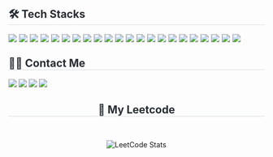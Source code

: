 <!--<div align="center">
  <img src="https://capsule-render.vercel.app/api?type=venom&height=200&color=gradient&text=NhanDinhVan's%20GitHub&textBg=false&reversal=false&fontColor=white" />
</div>-->

<!--<div style="display: flex; justify-content: space-between; flex-wrap: wrap;">
-->
<!-- Tech Stacks -->
<div style="flex: 1; min-width: 300px; text-align: left;">
   <h2 style="border-bottom: 1px solid #d8dee4; color: #282d33;"> 🛠️ Tech Stacks </h2>
   <div style="display: flex; flex-wrap: wrap; gap: 5px;">
   <img src="https://img.shields.io/badge/Java-f7f7f7?style=for-the-badge&logo=Java&logoColor=red">
   <img src="https://img.shields.io/badge/SpringBoot-6aad3d?style=for-the-badge&logo=SpringBoot&logoColor=red">
   <img src="https://img.shields.io/badge/Python-3776AB?style=for-the-badge&logo=Python&logoColor=white">
   <img src="https://img.shields.io/badge/PyTorch-EE4C2C?style=for-the-badge&logo=PyTorch&logoColor=white">
   <img src="https://img.shields.io/badge/JavaScript-F7DF1E?style=for-the-badge&logo=JavaScript&logoColor=black">
   <img src="https://img.shields.io/badge/TypeScript-3178c6?style=for-the-badge&logo=TypeScript&logoColor=white">
   <img src="https://img.shields.io/badge/NestJS-red?style=for-the-badge&logo=NestJS&logoColor=white">
<!--     <img src="https://img.shields.io/badge/Spring Boot-6DB33F?style=for-the-badge&logo=Spring Boot&logoColor=white"> -->
   <img src="https://img.shields.io/badge/Linux-464560?style=for-the-badge&logo=Linux&logoColor=white">
   <img src="https://img.shields.io/badge/Windows%20Server-0078D6?style=for-the-badge&logo=Windows&logoColor=white">
   <img src="https://img.shields.io/badge/CI%2FCD-0A66C2?style=for-the-badge&logo=githubactions&logoColor=white">
   <img src="https://img.shields.io/badge/AWS-232F3E?style=for-the-badge&logo=amazonaws&logoColor=white">
   <img src="https://img.shields.io/badge/Docker-2496ED?style=for-the-badge&logo=docker&logoColor=white">
   <img src="https://img.shields.io/badge/Kubernetes-326CE5?style=for-the-badge&logo=kubernetes&logoColor=white">
   <img src="https://img.shields.io/badge/Networking-gray?style=for-the-badge&logo=cisco&logoColor=white">
   <img src="https://img.shields.io/badge/Zabbix-EE0000?style=for-the-badge&logo=Zabbix&logoColor=white">
   <img src="https://img.shields.io/badge/LibreNMS-f7f7f7?style=for-the-badge&logo=LibreNMS&logoColor=white">
   <img src="https://img.shields.io/badge/Jenkins-D24939?style=for-the-badge&logo=Jenkins&logoColor=white">
   <img src="https://img.shields.io/badge/PostgreSQL-405c6d?style=for-the-badge&logo=PostgreSQL&logoColor=white">
   <img src="https://img.shields.io/badge/SQLServer-white?style=for-the-badge&logo=SQLServer&logoColor=white">
   <img src="https://img.shields.io/badge/Prisma-red?style=for-the-badge&logo=Prisma&logoColor=white">
   <img src="https://img.shields.io/badge/TypeORM-blue?style=for-the-badge&logo=TypeORM&logoColor=white">
   <img src="https://img.shields.io/badge/VirtualMachine-white?style=for-the-badge&logo=VirtualMachine&logoColor=white">
  </div>
</div>

  
##
 
<div> 
    <h2 style="border-bottom: 1px solid #d8dee4; color: #282d33;"> 🧑‍💻 Contact Me </h2>
  <a href="https://leetcode.com/u/NhanDinh/" target="_blank"><img src="https://img.shields.io/badge/-LeetCode-FFA116?style=for-the-badge&logo=leetcode&logoColor=black" target="_blank"></a>
  <a href="https://www.linkedin.com/in/nhandinhvan/" target="_blank"><img src="https://img.shields.io/badge/-LinkedIn-%230077B5?style=for-the-badge&logo=linkedin&logoColor=white" target="_blank"></a>
  <a href="https://www.youtube.com/@Nhanvdinh" target="_blank"><img src="https://img.shields.io/badge/YouTube-FF0000?style=for-the-badge&logo=youtube&logoColor=white" target="_blank"></a>
  <a href="https://www.instagram.com/nhandinh.vann/" target="_blank"><img src="https://img.shields.io/badge/-Instagram-%23E4405F?style=for-the-badge&logo=instagram&logoColor=white" target="_blank"></a>
<!--   <a href = "mailto:vannhan2409@gmail.com"><img src="https://img.shields.io/badge/-Gmail-%23333?style=for-the-badge&logo=gmail&logoColor=white" target="_blank"></a> -->

</div>
<div style="display: flex; justify-content: center; align-items: center; gap: 30px; flex-wrap: wrap;">
  <h2 style="width: 100%; text-align: center; border-bottom: 1px solid #d8dee4; color: #282d33;"> 🏅 My Leetcode</h2>
  <img src="https://leetcard.jacoblin.cool/NhanDinh?theme=dark&ext=activity" alt="LeetCode Stats" style="max-width: 45%;" />
<!--   <img src="https://github-readme-stats.vercel.app/api/top-langs/?username=NhanDinhVan&layout=compact&bg_color=180,00000000,&title_color=000000&text_color=000000" alt="Top Langs" style="max-width: 45%;" /> -->
</div>




